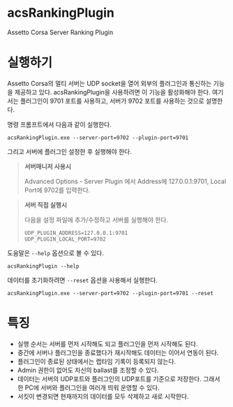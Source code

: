 # acsRankingPlugin
Assetto Corsa Server Ranking Plugin

# 실행하기
Assetto Corsa의 멀티 서버는 UDP socket을 열어 외부의 플러그인과 통신하는 기능을 제공하고 있다. acsRankingPlugin을 사용하려면 이 기능을 활성화해야 한다. 여기서는 플러그인이 9701 포트를 사용하고, 서버가 9702 포트를 사용하는 것으로 설명한다.

명령 프롬프트에서 다음과 같이 실행한다.

```
acsRankingPlugin.exe --server-port=9702 --plugin-port=9701
```

그리고 서버에 플러그인 설정한 후 실행해야 한다.

> **서버매니저 사용시**
>
> Advanced Options - Server Plugin 에서 Address에 127.0.0.1:9701, Local Port에 9702를 입력한다.

> **서버 직접 실행시**
>
> 다음을 설정 파일에 추가/수정하고 서버를 실행해야 한다.
>
> ```
> UDP_PLUGIN_ADDRESS=127.0.0.1:9701
> UDP_PLUGIN_LOCAL_PORT=9702
> ```

도움말은 ``--help`` 옵션으로 볼 수 있다.

```
acsRankingPlugin --help
```

데이터를 초기화하려면 ``--reset`` 옵션을 사용해서 실행한다.

```
acsRankingPlugin.exe --server-port=9702 --plugin-port=9701 --reset
```


# 특징
* 실행 순서는 서버를 먼저 시작해도 되고 플러그인을 먼저 시작해도 된다.
* 중간에 서버나 플러그인을 종료했다가 재시작해도 데이터는 이어서 연동이 된다.
* 플러그인이 종료된 상태에서는 랩타임 기록이 등록되지 않는다.
* Admin 권한이 없어도 자신의 ballast를 조정할 수 있다.
* 데이터는 서버의 UDP포트와 플러그인의 UDP포트를 기준으로 저장한다. 그래서 한 PC에 서버와 플러그인을 여러개 띄워 운영할 수 있다.
* 서킷이 변경되면 현재까지의 데이터를 모두 삭제하고 새로 시작한다.
